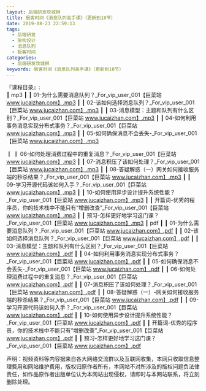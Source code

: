 ```yaml
---
layout: 后端研发攻城狮
title: 极客时间《消息队列高手课》（更新到10节）
date: 2019-08-23 22:59:13
tags:
  - 后端研发
  - 架构设计
  - 消息队列
  - 极客时间
categories:
  - 后端研发攻城狮
keywords: 极客时间《消息队列高手课》（更新到10节）
---
```

『课程目录』:  
┃  mp3
┃  ┃  01-为什么需要消息队列？_For_vip_user_001【巨菜站 www.jucaizhan.com】.mp3
┃  ┃  02-该如何选择消息队列？_For_vip_user_001【巨菜站 www.jucaizhan.com】.mp3
┃  ┃  03-消息模型：主题和队列有什么区别？_For_vip_user_001【巨菜站 www.jucaizhan.com】.mp3
┃  ┃  04-如何利用事务消息实现分布式事务？_For_vip_user_001【巨菜站 www.jucaizhan.com】.mp3
┃  ┃  05-如何确保消息不会丢失-_For_vip_user_001【巨菜站 www.jucaizhan.com】.mp3
<!-- more -->  
┃  ┃  06-如何处理消费过程中的重复消息？_For_vip_user_001【巨菜站 www.jucaizhan.com】.mp3
┃  ┃  07-消息积压了该如何处理？_For_vip_user_001【巨菜站 www.jucaizhan.com】.mp3
┃  ┃  08-答疑解惑（一）网关如何接收服务端的秒杀结果？_For_vip_user_001【巨菜站 www.jucaizhan.com】.mp3
┃  ┃  09-学习开源代码该如何入手？_For_vip_user_001【巨菜站 www.jucaizhan.com】.mp3
┃  ┃  10-如何使用异步设计提升系统性能？_For_vip_user_001【巨菜站 www.jucaizhan.com】.mp3
┃  ┃  开篇词-优秀的程序员，你的技术栈中不能只有“增删改查”_For_vip_user_001【巨菜站 www.jucaizhan.com】.mp3
┃  ┃  预习-怎样更好地学习这门课？_For_vip_user_001【巨菜站 www.jucaizhan.com】.mp3
┃  pdf
┃  ┃  01-为什么需要消息队列？_For_vip_user_001【巨菜站 www.jucaizhan.com】.pdf
┃  ┃  02-该如何选择消息队列？_For_vip_user_001【巨菜站 www.jucaizhan.com】.pdf
┃  ┃  03-消息模型：主题和队列有什么区别？_For_vip_user_001【巨菜站 www.jucaizhan.com】.pdf
┃  ┃  04-如何利用事务消息实现分布式事务？_For_vip_user_001【巨菜站 www.jucaizhan.com】.pdf
┃  ┃  05-如何确保消息不会丢失-_For_vip_user_001【巨菜站 www.jucaizhan.com】.pdf
┃  ┃  06-如何处理消费过程中的重复消息？_For_vip_user_001【巨菜站 www.jucaizhan.com】.pdf
┃  ┃  07-消息积压了该如何处理？_For_vip_user_001【巨菜站 www.jucaizhan.com】.pdf
┃  ┃  08-答疑解惑（一）-网关如何接收服务端的秒杀结果？_For_vip_user_001【巨菜站 www.jucaizhan.com】.pdf
┃  ┃  09-学习开源代码该如何入手？_For_vip_user_001【巨菜站 www.jucaizhan.com】.pdf
┃  ┃  10-如何使用异步设计提升系统性能？_For_vip_user_001【巨菜站 www.jucaizhan.com】.pdf
┃  ┃  开篇词-优秀的程序员，你的技术栈中不能只有“增删改查”_For_vip_user_001【巨菜站 www.jucaizhan.com】.pdf
┃  ┃  预习-怎样更好地学习这门课？_For_vip_user_001【巨菜站 www.jucaizhan.com】.pdf
<div class="post-copyright">
    <div class="post-copyright__author">
      <span class="post-copyright-meta">声明：视频资料等内容据来自各大网络交流群以及互联网收集，本网只收取信息整理费用和网站维护费用，版权归原作者所有，本网站不对所涉及的版权问题负法律责任，如作品原作者出版单位认为本网站出现侵权，请即时与本网站联系，将立刻删除处理。 </span>
    </div>
</div>

<blockquote class="blockquote-center">

</blockquote>

